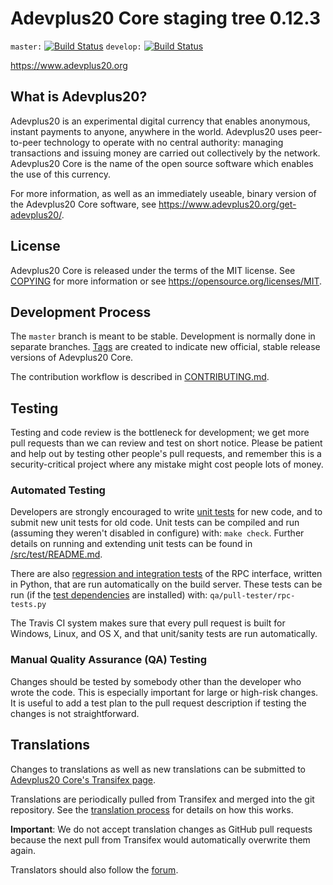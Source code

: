 Adevplus20 Core staging tree 0.12.3
===============================

`master:` [![Build Status](https://travis-ci.org/adevplus20pay/adevplus20.svg?branch=master)](https://travis-ci.org/adevplus20pay/adevplus20) `develop:` [![Build Status](https://travis-ci.org/adevplus20pay/adevplus20.svg?branch=develop)](https://travis-ci.org/adevplus20pay/adevplus20/branches)

https://www.adevplus20.org


What is Adevplus20?
----------------

Adevplus20 is an experimental digital currency that enables anonymous, instant
payments to anyone, anywhere in the world. Adevplus20 uses peer-to-peer technology
to operate with no central authority: managing transactions and issuing money
are carried out collectively by the network. Adevplus20 Core is the name of the open
source software which enables the use of this currency.

For more information, as well as an immediately useable, binary version of
the Adevplus20 Core software, see https://www.adevplus20.org/get-adevplus20/.


License
-------

Adevplus20 Core is released under the terms of the MIT license. See [COPYING](COPYING) for more
information or see https://opensource.org/licenses/MIT.

Development Process
-------------------

The `master` branch is meant to be stable. Development is normally done in separate branches.
[Tags](https://github.com/adevplus20pay/adevplus20/tags) are created to indicate new official,
stable release versions of Adevplus20 Core.

The contribution workflow is described in [CONTRIBUTING.md](CONTRIBUTING.md).

Testing
-------

Testing and code review is the bottleneck for development; we get more pull
requests than we can review and test on short notice. Please be patient and help out by testing
other people's pull requests, and remember this is a security-critical project where any mistake might cost people
lots of money.

### Automated Testing

Developers are strongly encouraged to write [unit tests](src/test/README.md) for new code, and to
submit new unit tests for old code. Unit tests can be compiled and run
(assuming they weren't disabled in configure) with: `make check`. Further details on running
and extending unit tests can be found in [/src/test/README.md](/src/test/README.md).

There are also [regression and integration tests](/qa) of the RPC interface, written
in Python, that are run automatically on the build server.
These tests can be run (if the [test dependencies](/qa) are installed) with: `qa/pull-tester/rpc-tests.py`

The Travis CI system makes sure that every pull request is built for Windows, Linux, and OS X, and that unit/sanity tests are run automatically.

### Manual Quality Assurance (QA) Testing

Changes should be tested by somebody other than the developer who wrote the
code. This is especially important for large or high-risk changes. It is useful
to add a test plan to the pull request description if testing the changes is
not straightforward.

Translations
------------

Changes to translations as well as new translations can be submitted to
[Adevplus20 Core's Transifex page](https://www.transifex.com/projects/p/adevplus20/).

Translations are periodically pulled from Transifex and merged into the git repository. See the
[translation process](doc/translation_process.md) for details on how this works.

**Important**: We do not accept translation changes as GitHub pull requests because the next
pull from Transifex would automatically overwrite them again.

Translators should also follow the [forum](https://www.adevplus20.org/forum/topic/adevplus20-worldwide-collaboration.88/).
